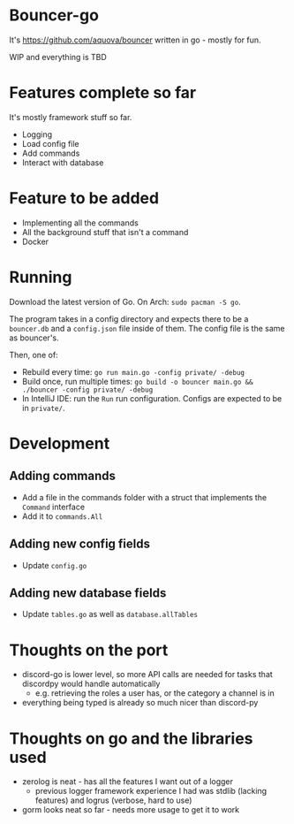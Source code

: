 # Bouncer-go

It's https://github.com/aquova/bouncer written in go - mostly for fun.

WIP and everything is TBD

# Features complete so far

It's mostly framework stuff so far.

- Logging
- Load config file
- Add commands
- Interact with database

# Feature to be added

- Implementing all the commands
- All the background stuff that isn't a command
- Docker

# Running

Download the latest version of Go. On Arch: `sudo pacman -S go`.

The program takes in a config directory and expects there to be a `bouncer.db` and a `config.json` file inside of them.
The config file is the same as bouncer's.

Then, one of:
 - Rebuild every time: `go run main.go -config private/ -debug`
 - Build once, run multiple times: `go build -o bouncer main.go && ./bouncer -config private/ -debug`
 - In IntelliJ IDE: run the `Run` run configuration. Configs are expected to be in `private/`.

# Development

## Adding commands
- Add a file in the commands folder with a struct that implements the `Command` interface
- Add it to `commands.All`

## Adding new config fields
- Update `config.go`

## Adding new database fields
- Update `tables.go` as well as `database.allTables`

# Thoughts on the port

- discord-go is lower level, so more API calls are needed for tasks that discordpy would handle automatically
  - e.g. retrieving the roles a user has, or the category a channel is in
- everything being typed is already so much nicer than discord-py

# Thoughts on go and the libraries used
- zerolog is neat - has all the features I want out of a logger
  - previous logger framework experience I had was stdlib (lacking features) and logrus (verbose, hard to use)
- gorm looks neat so far - needs more usage to get it to work
